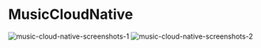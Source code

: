 # MusicCloudNative

![music-cloud-native-screenshots-1](https://user-images.githubusercontent.com/7451883/198296680-8abaf9fe-6900-4041-b140-3a7334981eb5.jpg)
![music-cloud-native-screenshots-2](https://user-images.githubusercontent.com/7451883/198296691-51f7538f-cfea-4597-875f-e6899977dad6.jpg)

